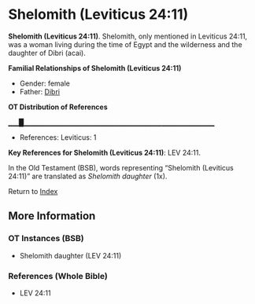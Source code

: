 # Shelomith (Leviticus   24:11)
**Shelomith (Leviticus   24:11)**. 
Shelomith, only mentioned in Leviticus 24:11, was a woman living during the time of Egypt and the wilderness and the daughter of Dibri (acai). 




**Familial Relationships of Shelomith (Leviticus   24:11)**


* Gender: female
* Father: [Dibri](Dibri.md)


**OT Distribution of References**

▁▁█▁▁▁▁▁▁▁▁▁▁▁▁▁▁▁▁▁▁▁▁▁▁▁▁▁▁▁▁▁▁▁▁▁▁▁▁
* References: Leviticus: 1



**Key References for Shelomith (Leviticus   24:11)**: 
LEV 24:11. 


In the Old Testament (BSB), words representing “Shelomith (Leviticus   24:11)” are translated as 
*Shelomith daughter* (1x). 




Return to [Index](00-Index.md)

## More Information

### OT Instances (BSB)

* Shelomith daughter (LEV 24:11)



### References (Whole Bible)

* LEV 24:11



